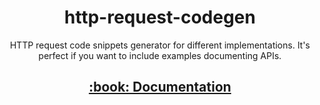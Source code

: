 <h1 align="center">http-request-codegen</h1>

<p align="center">HTTP request code snippets generator for different
implementations. It's perfect if you want to include examples documenting APIs.</p>

<h2 align="center"><a href="https://mondeja.github.io/http-request-codegen">:book: Documentation</a></h2>
